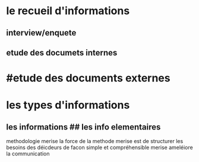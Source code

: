 # le recueil d'informations
## interview/enquete
## etude des documets internes
# #etude des documents externes
# les types d'informations
## les informations ## les info elementaires

methodologie merise la force de la methode merise est de structurer les besoins des déicdeurs de facon simple et compréhensible merise ameléiore la communication